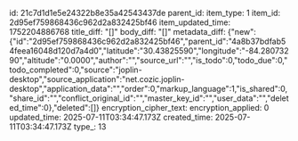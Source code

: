 id: 21c7d1d1e5e24322b8e35a42543437de
parent_id: 
item_type: 1
item_id: 2d95ef759868436c962d2a832425bf46
item_updated_time: 1752204886768
title_diff: "[]"
body_diff: "[]"
metadata_diff: {"new":{"id":"2d95ef759868436c962d2a832425bf46","parent_id":"4a8b37bdfab54feea16048d120d7a4d0","latitude":"30.43825590","longitude":"-84.28073290","altitude":"0.0000","author":"","source_url":"","is_todo":0,"todo_due":0,"todo_completed":0,"source":"joplin-desktop","source_application":"net.cozic.joplin-desktop","application_data":"","order":0,"markup_language":1,"is_shared":0,"share_id":"","conflict_original_id":"","master_key_id":"","user_data":"","deleted_time":0},"deleted":[]}
encryption_cipher_text: 
encryption_applied: 0
updated_time: 2025-07-11T03:34:47.173Z
created_time: 2025-07-11T03:34:47.173Z
type_: 13